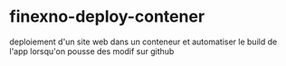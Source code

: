 # finexno-deploy-contener
deploiement d'un site web dans un conteneur et automatiser le build de l'app lorsqu'on pousse des modif sur github 
